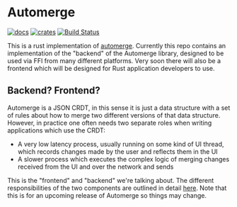 # Automerge

[![docs](https://docs.rs/automerge/badge.svg)](https://docs.rs/automerge)
[![crates](https://crates.io/crates/automerge)](https://crates.io/crates/automerge)
[![Build Status](https://travis-ci.org/alexjg/automerge-rs.svg?branch=master)](https://travis-ci.org/alexjg/automerge-rs)

This is a rust implementation of
[automerge](https://github.com/automerge/automerge). Currently this repo
contains an implementation of the "backend" of the Automerge library, designed
to be used via FFI from many different platforms. Very soon there will also be
a frontend which will be designed for Rust application developers to use.

## Backend? Frontend?

Automerge is a JSON CRDT, in this sense it is just a data structure with a set
of rules about how to merge two different versions of that data structure.
However, in practice one often needs two separate roles when writing
applications which use the CRDT: 

- A very low latency process, usually running on some kind of UI thread, which
  records changes made by the user and reflects them in the UI
- A slower process which executes the complex logic of merging changes received
  from the UI and over the network and sends

This is the "frontend" and "backend" we're talking about. The different
responsibilities of the two components are outlined in detail 
[here](https://github.com/automerge/automerge/blob/performance/BINARY_FORMAT.md).
Note that this is for an upcoming release of Automerge so things may change.

